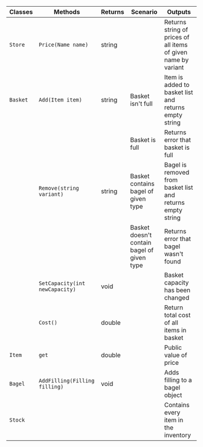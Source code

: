 | Classes         | Methods                         |  Returns  | Scenario               | Outputs					   | 
|-----------------|---------------------------------|-----------|-------------------------|----------------------------|
| `Store`	| `Price(Name name)`					| string	|												| Returns string of prices of all items of given name by variant|
| `Basket`	| `Add(Item item)`						| string	| Basket isn't full								| Item is added to basket list and returns empty string | 
|			| 										| 			| Basket is full								| Returns error that basket is full  | 
|			| `Remove(string variant)`				| string	| Basket contains bagel	of given type			| Bagel is removed from basket list and returns empty string  | 
|			|										|			| Basket doesn't contain bagel of given type	| Returns error that bagel wasn't found | 
|			| `SetCapacity(int newCapacity)`		| void		|												| Basket capacity has been changed|
|			| `Cost()`								| double	|												| Return total cost of all items in basket|
| `Item`	| `get`									| double	|												| Public value of price|
| `Bagel`	| `AddFilling(Filling filling)`			| void		|												| Adds filling to a bagel object|
| `Stock`	|										|			|												| Contains every item in the inventory|
